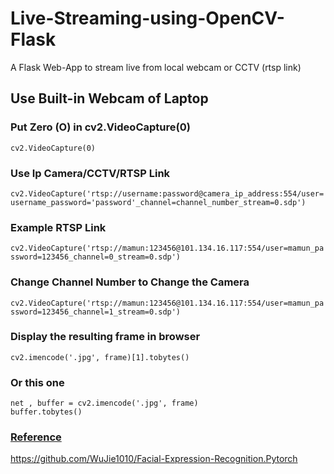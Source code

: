 # Live-Streaming-using-OpenCV-Flask
A Flask Web-App to stream live from local webcam or CCTV (rtsp link)

## Use Built-in Webcam of Laptop

### Put Zero (O) in cv2.VideoCapture(0)

``` cv2.VideoCapture(0) ```

### Use Ip Camera/CCTV/RTSP Link
``` cv2.VideoCapture('rtsp://username:password@camera_ip_address:554/user=username_password='password'_channel=channel_number_stream=0.sdp')  ```

### Example RTSP Link
``` cv2.VideoCapture('rtsp://mamun:123456@101.134.16.117:554/user=mamun_password=123456_channel=0_stream=0.sdp') ```

### Change Channel Number to Change the Camera
``` cv2.VideoCapture('rtsp://mamun:123456@101.134.16.117:554/user=mamun_password=123456_channel=1_stream=0.sdp') ```

### Display the resulting frame in browser
``` cv2.imencode('.jpg', frame)[1].tobytes() ```

### Or this one
```
net , buffer = cv2.imencode('.jpg', frame)
buffer.tobytes()              
```

### [Reference](https://blog.miguelgrinberg.com/post/video-streaming-with-flask)


https://github.com/WuJie1010/Facial-Expression-Recognition.Pytorch